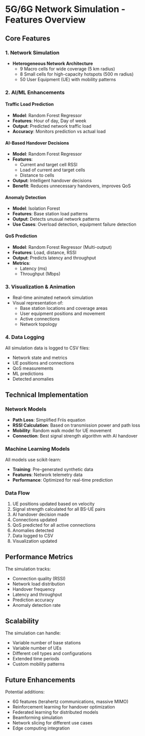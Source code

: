 # 5G/6G Network Simulation - Features Overview

## Core Features

### 1. Network Simulation
- **Heterogeneous Network Architecture**
  - 9 Macro cells for wide coverage (5 km radius)
  - 8 Small cells for high-capacity hotspots (500 m radius)
  - 50 User Equipment (UE) with mobility patterns
  
### 2. AI/ML Enhancements

#### Traffic Load Prediction
- **Model**: Random Forest Regressor
- **Features**: Hour of day, Day of week
- **Output**: Predicted network traffic load
- **Accuracy**: Monitors prediction vs actual load

#### AI-Based Handover Decisions
- **Model**: Random Forest Regressor
- **Features**: 
  - Current and target cell RSSI
  - Load of current and target cells
  - Distance to cells
- **Output**: Intelligent handover decisions
- **Benefit**: Reduces unnecessary handovers, improves QoS

#### Anomaly Detection
- **Model**: Isolation Forest
- **Features**: Base station load patterns
- **Output**: Detects unusual network patterns
- **Use Cases**: Overload detection, equipment failure detection

#### QoS Prediction
- **Model**: Random Forest Regressor (Multi-output)
- **Features**: Load, distance, RSSI
- **Output**: Predicts latency and throughput
- **Metrics**:
  - Latency (ms)
  - Throughput (Mbps)

### 3. Visualization & Animation
- Real-time animated network simulation
- Visual representation of:
  - Base station locations and coverage areas
  - User equipment positions and movement
  - Active connections
  - Network topology

### 4. Data Logging
All simulation data is logged to CSV files:
- Network state and metrics
- UE positions and connections
- QoS measurements
- ML predictions
- Detected anomalies

## Technical Implementation

### Network Models
- **Path Loss**: Simplified Friis equation
- **RSSI Calculation**: Based on transmission power and path loss
- **Mobility**: Random walk model for UE movement
- **Connection**: Best signal strength algorithm with AI handover

### Machine Learning Models
All models use scikit-learn:
- **Training**: Pre-generated synthetic data
- **Features**: Network telemetry data
- **Performance**: Optimized for real-time prediction

### Data Flow
1. UE positions updated based on velocity
2. Signal strength calculated for all BS-UE pairs
3. AI handover decision made
4. Connections updated
5. QoS predicted for all active connections
6. Anomalies detected
7. Data logged to CSV
8. Visualization updated

## Performance Metrics

The simulation tracks:
- Connection quality (RSSI)
- Network load distribution
- Handover frequency
- Latency and throughput
- Prediction accuracy
- Anomaly detection rate

## Scalability

The simulation can handle:
- Variable number of base stations
- Variable number of UEs
- Different cell types and configurations
- Extended time periods
- Custom mobility patterns

## Future Enhancements

Potential additions:
- 6G features (terahertz communications, massive MIMO)
- Reinforcement learning for handover optimization
- Federated learning for distributed models
- Beamforming simulation
- Network slicing for different use cases
- Edge computing integration

